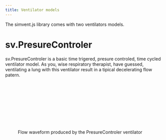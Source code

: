 ```yaml
---
title: Ventilator models
---
```

The simvent.js library comes with two ventilators models.

# sv.PresureControler

sv.PresureControler is a basic time trigered, presure controled, time cycled ventilator model. As you, wise respiratory therapist, have guessed, ventilating a lung with this ventilator result in a tipical decelerating flow patern.

<figure>
<svg id="svg1" class="graphcurve"></svg>
<figcaption>Flow waveform produced by the PresureControler ventilator</figcaption>
</figure>
<script>
var lung = new sv.SimpleLung();
var ventilator = new sv.PresureControler();
var data = ventilator.ventilate(lung);

var graph = gs.quickGraph(
"svg1",
data.timeData,
function(d){return d.time},
function(d){return d.Flung).setidx("Temps").setidy("Flow");
</script>
